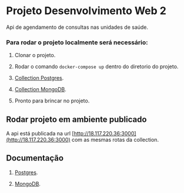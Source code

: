 # Projeto Desenvolvimento Web 2

Api de agendamento de consultas nas unidades de saúde.

### Para rodar o projeto localmente será necessário:

1. Clonar o projeto.

2. Rodar o comando `docker-compose up` dentro do diretorio do projeto.

3. [Collection Postgres](https://www.getpostman.com/collections/5369f4115098ab2a3667).

4. [Collection MongoDB](https://www.getpostman.com/collections/1e8792168b961dd60adb).

4. Pronto para brincar no projeto. 

## Rodar projeto em ambiente publicado

A api está publicada na url [http://18.117.220.36:3000](http://18.117.220.36:3000) com as mesmas rotas da collection.

## Documentação

1. [Postgres](https://documenter.getpostman.com/view/14149795/TzY6AEgo).

2. [MongoDB](https://documenter.getpostman.com/view/14149795/TzY6AEcY).
